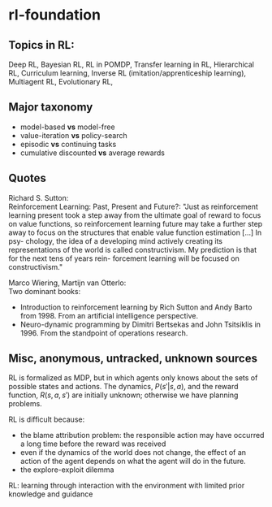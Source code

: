 # rl-foundation

## Topics in RL:
Deep RL,
Bayesian RL,
RL in POMDP,
Transfer learning in RL,
Hierarchical RL,
Curriculum learning,
Inverse RL (imitation/apprenticeship learning),
Multiagent RL,
Evolutionary RL,

## Major taxonomy
* model-based **vs** model-free
* value-iteration **vs** policy-search
* episodic **vs** continuing tasks
* cumulative discounted **vs** average rewards

## Quotes
Richard S. Sutton: <br />
Reinforcement Learning: Past, Present and Future?:
"Just as reinforcement learning present took a step away from the ultimate goal of reward to
focus on value functions, so reinforcement learning future may take a further step
away to focus on the structures that enable value function estimation [...] In psy-
chology, the idea of a developing mind actively creating its representations of the
world is called constructivism. My prediction is that for the next tens of years rein-
forcement learning will be focused on constructivism."

Marco Wiering, Martijn van Otterlo: <br/>
Two dominant books:
* Introduction to reinforcement learning by Rich Sutton and Andy Barto from 1998.
  From an artificial intelligence perspective.
* Neuro-dynamic programming by Dimitri Bertsekas and John Tsitsiklis in 1996.
  From the standpoint of operations research.

## Misc, anonymous, untracked, unknown sources
RL is formalized as MDP, but in which agents only knows about the sets of possible states and actions.
The dynamics, $P(s'|s,a)$, and the reward function, $R(s,a,s')$ are initially unknown; otherwise we have planning problems.

RL is difficult because:
* the blame attribution problem:
  the responsible action may have occurred a long time before the reward was received
* even if the dynamics of the world does not change,
  the effect of an action of the agent depends on what the agent will do in the future.
* the explore-exploit dilemma

RL: learning through interaction with the environment with limited prior knowledge and guidance
